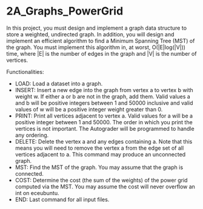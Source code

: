 # 2A_Graphs_PowerGrid
In this project, you must design and implement a graph data structure to store a weighted, undirected graph. In addition, you will design and implement an efficient algorithm to find a Minimum Spanning Tree (MST) of the graph. You must implement this algorithm in, at worst, O(|E|log(|V|)) time, where |E| is the number of edges in the graph and |V| is the number of vertices.<br/>

Functionalities:<br/>
  * LOAD: Load a dataset into a graph.<br/>
  * INSERT: Insert a new edge into the graph from vertex a to vertex b with weight w. If either a or b are not in the graph, add them. Valid values a and b will be positive integers between 1 and 50000 inclusive and valid values of w will be a positive integer weight greater than 0. <br/>
  * PRINT: Print all vertices adjacent to vertex a. Valid values for a will be a positive integer between 1 and 50000. The order in which you print the vertices is not important. The Autograder will be programmed to handle any ordering. <br/>
  * DELETE: Delete the vertex a and any edges containing a. Note that this means you will need to remove the vertex a from the edge set of all vertices adjacent to a. This command may produce an unconnected graph.<br/>
  * MST: Find the MST of the graph. You may assume that the graph is connected. <br/>
  * COST: Determine the cost (the sum of the weights) of the power grid computed via the MST. You may assume the cost will never overflow an int on eceubuntu. <br/>
  * END: Last command for all input files.
  
  
